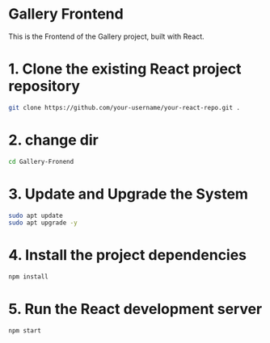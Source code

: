 # Gallery Frontend

This is the Frontend of the Gallery project, built with React.


# 1. Clone the existing React project repository
```bash
git clone https://github.com/your-username/your-react-repo.git .
```

# 2. change dir
```bash
cd Gallery-Fronend
```
# 3. Update and Upgrade the System
```bash
sudo apt update
sudo apt upgrade -y
```

# 4. Install the project dependencies
```bash
npm install
```

# 5. Run the React development server
```bash
npm start
```
